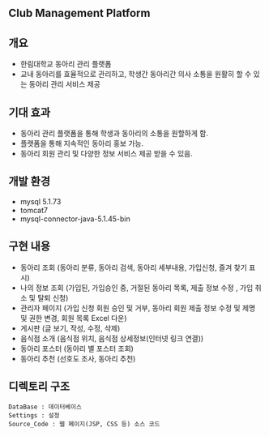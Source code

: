 ## Club Management Platform

## 개요
- 한림대학교 동아리 관리 플랫폼
- 교내 동아리를 효율적으로 관리하고, 학생간 동아리간 의사 소통을 원활히 할 수 있는 동아리 관리 서비스 제공

## 기대 효과
- 동아리 관리 플랫폼을 통해 학생과 동아리의 소통을 원할하게 함.
- 플랫폼을 통해 지속적인 동아리 홍보 가능.
- 동아리 회원 관리 및 다양한 정보 서비스 제공 받을 수 있음. 

## 개발 환경
- mysql 5.1.73
- tomcat7
- mysql-connector-java-5.1.45-bin

## 구현 내용
- 동아리 조회 (동아리 분류, 동아리 검색, 동아리 세부내용, 가입신청, 즐겨 찾기 표시)
- 나의 정보 조회 (가입된, 가입승인 중, 거절된 동아리 목록, 제출 정보 수정 , 가입 취소 및 탈퇴 신청)
- 관리자 페이지 (가입 신청 회원 승인 및 거부, 동아리 회원 제출 정보 수정 및 제명 및 권한 변경, 회원 목록 Excel 다운)
- 게시판 (글 보기, 작성, 수정, 삭제)
- 음식점 소개 (음식점 위치, 음식점 상세정보(인터넷 링크 연결))
- 동아리 포스터 (동아리 별 포스터 조회)
- 동아리 추천 (선호도 조사, 동아리 추천)

## 디렉토리 구조
```
DataBase : 데이터베이스 
Settings : 설정
Source_Code : 웹 페이지(JSP, CSS 등) 소스 코드 
```
